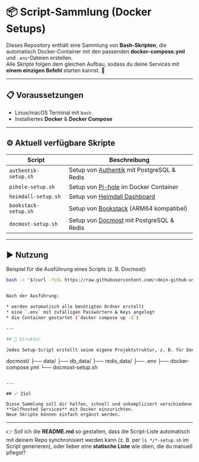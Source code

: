 # 📦 Script-Sammlung (Docker Setups)

Dieses Repository enthält eine Sammlung von **Bash-Skripten**, die automatisch Docker-Container mit den passenden **docker-compose.yml** und `.env`-Dateien erstellen.  
Alle Skripte folgen dem gleichen Aufbau, sodass du deine Services mit **einem einzigen Befehl** starten kannst. 🚀  

---

## 📋 Voraussetzungen

- Linux/macOS Terminal mit `bash`
- Installiertes **Docker** & **Docker Compose**

---

## ⚙️ Aktuell verfügbare Skripte

| Script               | Beschreibung |
|----------------------|--------------|
| `authentik-setup.sh` | Setup von [Authentik](https://goauthentik.io/) mit PostgreSQL & Redis |
| `pihole-setup.sh`    | Setup von [Pi-hole](https://pi-hole.net/) im Docker Container |
| `heimdall-setup.sh`  | Setup von [Heimdall Dashboard](https://heimdall.site/) |
| `bookstack-setup.sh` | Setup von [Bookstack](https://www.bookstackapp.com/) (ARM64 kompatibel) |
| `docmost-setup.sh`   | Setup von [Docmost](https://github.com/docmost/docmost) mit PostgreSQL & Redis |

---

## ▶️ Nutzung

Beispiel für die Ausführung eines Scripts (z. B. Docmost):

```bash
bash -c "$(curl -fsSL https://raw.githubusercontent.com/<dein-github-user>/scripte/main/docmost/docmost-setup.sh)"


Nach der Ausführung:

* werden automatisch alle benötigten Ordner erstellt
* eine `.env` mit zufälligen Passwörtern & Keys angelegt
* die Container gestartet (`docker compose up -d`)

---

## 📂 Struktur

Jedes Setup-Script erstellt seine eigene Projektstruktur, z. B. für Docmost:

```
docmost/
├── data/
├── db_data/
├── redis_data/
├── .env
├── docker-compose.yml
└── docmost-setup.sh
```

---

## ✅ Ziel

Diese Sammlung soll dir helfen, schnell und unkompliziert verschiedene **Selfhosted Services** mit Docker einzurichten.
Neue Skripte können einfach ergänzt werden.

```

---

👉 Soll ich die **README.md** so gestalten, dass die Script-Liste automatisch mit deinem Repo synchronisiert werden kann (z. B. per `ls */*-setup.sh` im Script generieren), oder lieber eine **statische Liste** wie oben, die du manuell pflegst?
```
